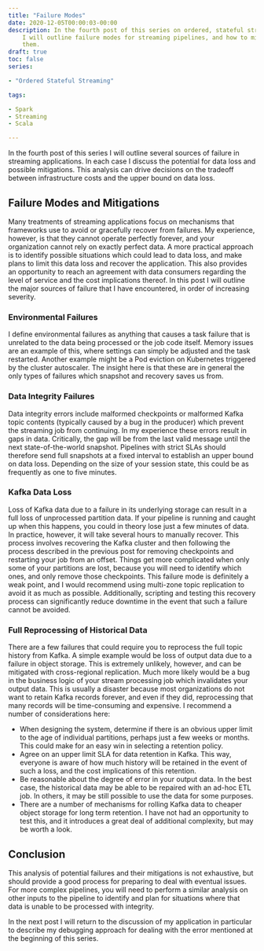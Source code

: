 ```yaml
---
title: "Failure Modes"
date: 2020-12-05T00:00:03-00:00
description: In the fourth post of this series on ordered, stateful streaming,
    I will outline failure modes for streaming pipelines, and how to mitigate
    them.
draft: true
toc: false
series:

- "Ordered Stateful Streaming"

tags:

- Spark
- Streaming
- Scala

---
```


In the fourth post of this series I will outline several sources of failure in
streaming applications. In each case I discuss the potential for data loss and
possible mitigations. This analysis can drive decisions on the tradeoff between
infrastructure costs and the upper bound on data loss.

<!--more-->

## Failure Modes and Mitigations

Many treatments of streaming applications focus on mechanisms that frameworks
use to avoid or gracefully recover from failures. My experience, however, is
that they cannot operate perfectly forever, and your organization cannot rely
on exactly perfect data. A more practical approach is to identify possible
situations which could lead to data loss, and make plans to limit this data
loss and recover the application. This also provides an opportunity to
reach an agreement with data consumers regarding the level of service and the
cost implications thereof. In this post I will outline the major sources of
failure that I have encountered, in order of increasing severity.

### Environmental Failures

I define environmental failures as anything that causes a task failure that is
unrelated to the data being processed or the job code itself. Memory issues
are an example of this, where settings can simply be adjusted and the task
restarted. Another example might be a Pod eviction on Kubernetes triggered by
the cluster autoscaler. The insight here is that these are in general the only
types of failures which snapshot and recovery saves us from.

### Data Integrity Failures

Data integrity errors include malformed checkpoints or malformed Kafka topic
contents (typically caused by a bug in the producer) which prevent the
streaming job from continuing. In my experience these errors result in gaps in
data. Critically, the gap will be from the last valid message until the next
state-of-the-world snapshot. Pipelines with strict SLAs should therefore send
full snapshots at a fixed interval to establish an upper bound on data loss.
Depending on the size of your session state, this could be as frequently as one
to five minutes.

### Kafka Data Loss

Loss of Kafka data due to a failure in its underlying storage can result in a
full loss of unprocessed partition data. If your pipeline is running and caught
up when this happens, you could in theory lose just a few minutes of data. In
practice, however, it will take several hours to manually recover. This process
involves recovering the Kafka cluster and then following the process described
in the previous post for removing checkpoints and restarting your job from an
offset. Things get more complicated when only some of your partitions are lost,
because you will need to identify which ones, and only remove those
checkpoints. This failure mode is definitely a weak point, and I would
recommend using multi-zone topic replication to avoid it as much as possible.
Additionally, scripting and testing this recovery process can significantly
reduce downtime in the event that such a failure cannot be avoided.

### Full Reprocessing of Historical Data

There are a few failures that could require you to reprocess the full topic
history from Kafka. A simple example would be loss of output data due to a
failure in object storage. This is extremely unlikely, however, and can be
mitigated with cross-regional replication. Much more likely would be a bug in
the business logic of your stream processing job which invalidates your output
data. This is usually a disaster because most organizations do not want to
retain Kafka records forever, and even if they did, reprocessing that many
records will be time-consuming and expensive. I recommend a number of
considerations here:

- When designing the system, determine if there is an obvious upper limit to
  the age of individual partitions, perhaps just a few weeks or months. This
  could make for an easy win in selecting a retention policy.
- Agree on an upper limit SLA for data retention in Kafka. This way, everyone
  is aware of how much history will be retained in the event of such a loss,
  and the cost implications of this retention.
- Be reasonable about the degree of error in your output data. In the best
  case, the historical data may be able to be repaired with an ad-hoc ETL job.
  In others, it may be still possible to use the data for some purposes.
- There are a number of mechanisms for rolling Kafka data to cheaper object
  storage for long term retention. I have not had an opportunity to test this,
  and it introduces a great deal of additional complexity, but may be worth a
  look.

## Conclusion

This analysis of potential failures and their mitigations is not exhaustive,
but should provide a good process for preparing to deal with eventual issues.
For more complex pipelines, you will need to perform a similar analysis on
other inputs to the pipeline to identify and plan for situations where that
data is unable to be processed with integrity.

In the next post I will return to the discussion of my application in
particular to describe my debugging approach for dealing with the error
mentioned at the beginning of this series.
